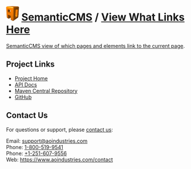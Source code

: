 # [<img src="ao-logo.png" alt="AO Logo" width="35" height="40">](https://www.aoindustries.com/) [SemanticCMS](https://semanticcms.com/) / [View What Links Here](https://semanticcms.com/view-what-links-here/)
[SemanticCMS view of which pages and elements link to the current page](https://semanticcms.com/view-what-links-here/).

## Project Links
* [Project Home](https://semanticcms.com/view-what-links-here/)
* [API Docs](https://semanticcms.com/view-what-links-here/apidocs/)
* [Maven Central Repository](https://search.maven.org/#search%7Cgav%7C1%7Cg:%22com.semanticcms%22%20AND%20a:%22semanticcms-view-what-links-here%22)
* [GitHub](https://github.com/aoindustries/semanticcms-view-what-links-here)

## Contact Us
For questions or support, please [contact us](https://www.aoindustries.com/contact):

Email: [support@aoindustries.com](mailto:support@aoindustries.com)  
Phone: [1-800-519-9541](tel:1-800-519-9541)  
Phone: [+1-251-607-9556](tel:+1-251-607-9556)  
Web: https://www.aoindustries.com/contact
